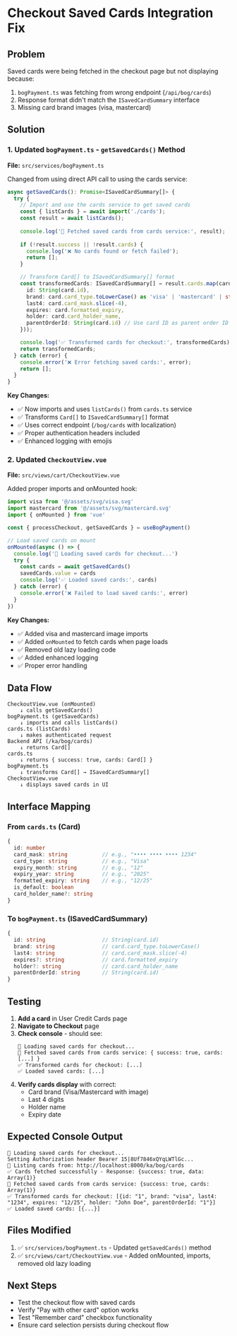# Checkout Saved Cards Integration Fix

## Problem
Saved cards were being fetched in the checkout page but not displaying because:
1. `bogPayment.ts` was fetching from wrong endpoint (`/api/bog/cards`)
2. Response format didn't match the `ISavedCardSummary` interface
3. Missing card brand images (visa, mastercard)

## Solution

### 1. Updated `bogPayment.ts` - `getSavedCards()` Method
**File:** `src/services/bogPayment.ts`

Changed from using direct API call to using the cards service:

```typescript
async getSavedCards(): Promise<ISavedCardSummary[]> {
  try {
    // Import and use the cards service to get saved cards
    const { listCards } = await import('./cards');
    const result = await listCards();
    
    console.log('📇 Fetched saved cards from cards service:', result);
    
    if (!result.success || !result.cards) {
      console.log('❌ No cards found or fetch failed');
      return [];
    }

    // Transform Card[] to ISavedCardSummary[] format
    const transformedCards: ISavedCardSummary[] = result.cards.map(card => ({
      id: String(card.id),
      brand: card.card_type.toLowerCase() as 'visa' | 'mastercard' | string,
      last4: card.card_mask.slice(-4),
      expires: card.formatted_expiry,
      holder: card.card_holder_name,
      parentOrderId: String(card.id) // Use card ID as parent order ID for now
    }));

    console.log('✅ Transformed cards for checkout:', transformedCards);
    return transformedCards;
  } catch (error) {
    console.error('❌ Error fetching saved cards:', error);
    return [];
  }
}
```

**Key Changes:**
- ✅ Now imports and uses `listCards()` from `cards.ts` service
- ✅ Transforms `Card[]` to `ISavedCardSummary[]` format
- ✅ Uses correct endpoint (`/bog/cards` with localization)
- ✅ Proper authentication headers included
- ✅ Enhanced logging with emojis

### 2. Updated `CheckoutView.vue`
**File:** `src/views/cart/CheckoutView.vue`

Added proper imports and onMounted hook:

```typescript
import visa from '@/assets/svg/visa.svg'
import mastercard from '@/assets/svg/mastercard.svg'
import { onMounted } from 'vue'

const { processCheckout, getSavedCards } = useBogPayment()

// Load saved cards on mount
onMounted(async () => {
  console.log('🔄 Loading saved cards for checkout...')
  try {
    const cards = await getSavedCards()
    savedCards.value = cards
    console.log('✅ Loaded saved cards:', cards)
  } catch (error) {
    console.error('❌ Failed to load saved cards:', error)
  }
})
```

**Key Changes:**
- ✅ Added visa and mastercard image imports
- ✅ Added `onMounted` to fetch cards when page loads
- ✅ Removed old lazy loading code
- ✅ Added enhanced logging
- ✅ Proper error handling

## Data Flow

```
CheckoutView.vue (onMounted)
    ↓ calls getSavedCards()
bogPayment.ts (getSavedCards)
    ↓ imports and calls listCards()
cards.ts (listCards)
    ↓ makes authenticated request
Backend API (/ka/bog/cards)
    ↓ returns Card[]
cards.ts
    ↓ returns { success: true, cards: Card[] }
bogPayment.ts
    ↓ transforms Card[] → ISavedCardSummary[]
CheckoutView.vue
    ↓ displays saved cards in UI
```

## Interface Mapping

### From `cards.ts` (Card)
```typescript
{
  id: number
  card_mask: string           // e.g., "•••• •••• •••• 1234"
  card_type: string           // e.g., "Visa"
  expiry_month: string        // e.g., "12"
  expiry_year: string         // e.g., "2025"
  formatted_expiry: string    // e.g., "12/25"
  is_default: boolean
  card_holder_name?: string
}
```

### To `bogPayment.ts` (ISavedCardSummary)
```typescript
{
  id: string                  // String(card.id)
  brand: string               // card.card_type.toLowerCase()
  last4: string               // card.card_mask.slice(-4)
  expires?: string            // card.formatted_expiry
  holder?: string             // card.card_holder_name
  parentOrderId: string       // String(card.id)
}
```

## Testing

1. **Add a card** in User Credit Cards page
2. **Navigate to Checkout** page
3. **Check console** - should see:
   ```
   🔄 Loading saved cards for checkout...
   📇 Fetched saved cards from cards service: { success: true, cards: [...] }
   ✅ Transformed cards for checkout: [...]
   ✅ Loaded saved cards: [...]
   ```
4. **Verify cards display** with correct:
   - Card brand (Visa/Mastercard with image)
   - Last 4 digits
   - Holder name
   - Expiry date

## Expected Console Output

```
🔄 Loading saved cards for checkout...
Setting Authorization header Bearer 15|8Uf7846xQYqLWTlGc...
🔄 Listing cards from: http://localhost:8000/ka/bog/cards
✅ Cards fetched successfully - Response: {success: true, data: Array(1)}
📇 Fetched saved cards from cards service: {success: true, cards: Array(1)}
✅ Transformed cards for checkout: [{id: "1", brand: "visa", last4: "1234", expires: "12/25", holder: "John Doe", parentOrderId: "1"}]
✅ Loaded saved cards: [{...}]
```

## Files Modified
1. ✅ `src/services/bogPayment.ts` - Updated `getSavedCards()` method
2. ✅ `src/views/cart/CheckoutView.vue` - Added onMounted, imports, removed old lazy loading

## Next Steps
- Test the checkout flow with saved cards
- Verify "Pay with other card" option works
- Test "Remember card" checkbox functionality
- Ensure card selection persists during checkout flow
